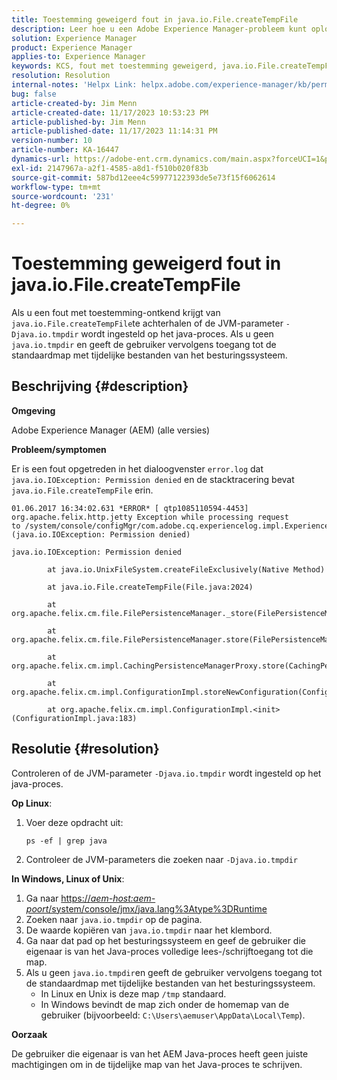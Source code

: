 ```yaml
---
title: Toestemming geweigerd fout in java.io.File.createTempFile
description: Leer hoe u een Adobe Experience Manager-probleem kunt oplossen met een door u toegewezen fout in java.io.File.createTempFile.
solution: Experience Manager
product: Experience Manager
applies-to: Experience Manager
keywords: KCS, fout met toestemming geweigerd, java.io.File.createTempFile, Problemen oplossen, Adobe Experience Manager, AEM
resolution: Resolution
internal-notes: 'Helpx Link: helpx.adobe.com/experience-manager/kb/permission_denied_error_from_java_io_file.html'
bug: false
article-created-by: Jim Menn
article-created-date: 11/17/2023 10:53:23 PM
article-published-by: Jim Menn
article-published-date: 11/17/2023 11:14:31 PM
version-number: 10
article-number: KA-16447
dynamics-url: https://adobe-ent.crm.dynamics.com/main.aspx?forceUCI=1&pagetype=entityrecord&etn=knowledgearticle&id=d26c9815-9c85-ee11-8179-6045bd006268
exl-id: 2147967a-a2f1-4585-a8d1-f510b020f83b
source-git-commit: 587bd12eee4c59977122393de5e73f15f6062614
workflow-type: tm+mt
source-wordcount: '231'
ht-degree: 0%

---
```


# Toestemming geweigerd fout in java.io.File.createTempFile


Als u een fout met toestemming-ontkend krijgt van `java.io.File.createTempFile`te achterhalen of de JVM-parameter `-Djava.io.tmpdir` wordt ingesteld op het java-proces. Als u geen `java.io.tmpdir` en geeft de gebruiker vervolgens toegang tot de standaardmap met tijdelijke bestanden van het besturingssysteem.

## Beschrijving {#description}


<b>Omgeving</b>

Adobe Experience Manager (AEM) (alle versies)

<b>Probleem/symptomen</b>

Er is een fout opgetreden in het dialoogvenster `error.log` dat `java.io.IOException: Permission denied` en de stacktracering bevat `java.io.File.createTempFile` erin.




```
01.06.2017 16:34:02.631 *ERROR* [ qtp1085110594-4453]  org.apache.felix.http.jetty Exception while processing request to /system/console/configMgr/com.adobe.cq.experiencelog.impl.ExperienceLogConfigServlet (java.io.IOException: Permission denied)

java.io.IOException: Permission denied

        at java.io.UnixFileSystem.createFileExclusively(Native Method)

        at java.io.File.createTempFile(File.java:2024)

        at org.apache.felix.cm.file.FilePersistenceManager._store(FilePersistenceManager.java:699)

        at org.apache.felix.cm.file.FilePersistenceManager.store(FilePersistenceManager.java:660)

        at org.apache.felix.cm.impl.CachingPersistenceManagerProxy.store(CachingPersistenceManagerProxy.java:242)

        at org.apache.felix.cm.impl.ConfigurationImpl.storeNewConfiguration(ConfigurationImpl.java:462)

        at org.apache.felix.cm.impl.ConfigurationImpl.<init>(ConfigurationImpl.java:183)
```







## Resolutie {#resolution}


Controleren of de JVM-parameter `-Djava.io.tmpdir` wordt ingesteld op het java-proces.

<b>Op Linux</b>:

1. Voer deze opdracht uit:




   ```
   ps -ef | grep java
   ```


2. Controleer de JVM-parameters die zoeken naar `-Djava.io.tmpdir`


<b>In Windows, Linux of Unix</b>:

1. Ga naar [https://*aem-host:aem-poort*/system/console/jmx/java.lang%3Atype%3DRuntime](https://aem-host:aem-port/system/console/jmx/java.lang%3Atype%3DRuntime)
2. Zoeken naar `java.io.tmpdir` op de pagina.
3. De waarde kopiëren van `java.io.tmpdir` naar het klembord.
4. Ga naar dat pad op het besturingssysteem en geef de gebruiker die eigenaar is van het Java-proces volledige lees-/schrijftoegang tot die map.
5. Als u geen `java.io.tmpdir`en geeft de gebruiker vervolgens toegang tot de standaardmap met tijdelijke bestanden van het besturingssysteem.
   - In Linux en Unix is deze map `/tmp` standaard.
   - In Windows bevindt de map zich onder de homemap van de gebruiker (bijvoorbeeld: `C:\Users\aemuser\AppData\Local\Temp`).


<b>Oorzaak</b>

De gebruiker die eigenaar is van het AEM Java-proces heeft geen juiste machtigingen om in de tijdelijke map van het Java-proces te schrijven.
